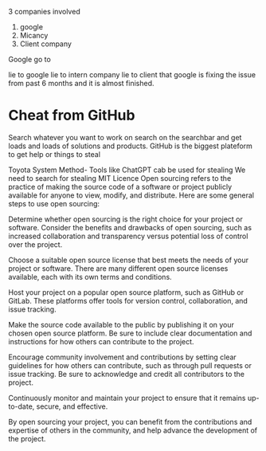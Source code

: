 3 companies involved
1. google
2. Micancy
3. Client company 

Google go to 

lie to google
lie to intern company
lie to client that google is fixing the issue from past 6 months and it is almost finished. 

# Cheat from GitHub
Search whatever you want to work on search on the searchbar and get loads and loads of solutions and products. 
GitHub is the biggest plateform to get help or things to steal

Toyota System Method- 
Tools like ChatGPT cab be used for stealing 
We need to search for stealing
MIT Licence 
Open sourcing refers to the practice of making the source code of a software or project publicly available for anyone to view, modify, and distribute. Here are some general steps to use open sourcing:

Determine whether open sourcing is the right choice for your project or software. Consider the benefits and drawbacks of open sourcing, such as increased collaboration and transparency versus potential loss of control over the project.

Choose a suitable open source license that best meets the needs of your project or software. There are many different open source licenses available, each with its own terms and conditions.

Host your project on a popular open source platform, such as GitHub or GitLab. These platforms offer tools for version control, collaboration, and issue tracking.

Make the source code available to the public by publishing it on your chosen open source platform. Be sure to include clear documentation and instructions for how others can contribute to the project.

Encourage community involvement and contributions by setting clear guidelines for how others can contribute, such as through pull requests or issue tracking. Be sure to acknowledge and credit all contributors to the project.

Continuously monitor and maintain your project to ensure that it remains up-to-date, secure, and effective.

By open sourcing your project, you can benefit from the contributions and expertise of others in the community, and help advance the development of the project.

